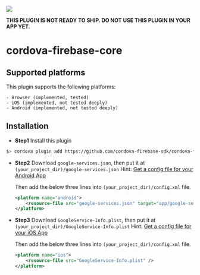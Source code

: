 ![](https://travis-ci.org/cordova-firebase-sdk/cordova-firebase-core.svg?branch=master)

**THIS PLUGIN IS NOT READY TO SHIP. DO NOT USE THIS PLUGIN IN YOUR APP YET.**

# cordova-firebase-core


## Supported platforms
  This plugin supports the following platforms:

    - Browser (implemented, tested)
    - iOS (implemented, not tested deeply)
    - Android (implemented, not tested deeply)

## Installation

  - **Step1** Install this plugin

  ```bash
  $> cordova plugin add https://github.com/cordova-firebase-sdk/cordova-firebase-core --save
  ```

  - **Step2** Download `google-services.json`, then put it at `(your_project_dir)/google-services.json`
    Hint: [Get a config file for your Android App](https://support.google.com/firebase/answer/7015592#android)

    Then add the below three lines into `(your_project_dir)/config.xml` file.

    ```xml
    <platform name="android">
        <resource-file src="google-services.json" target="app/google-services.json" />
    </platform>
    ```

  - **Step3** Download `GoogleService-Info.plist`, then put it at `(your_project_dir)/GoogleService-Info.plist`
    Hint: [Get a config file for your iOS App](https://support.google.com/firebase/answer/7015592#ios)

    Then add the below three lines into `(your_project_dir)/config.xml` file.

    ```xml
    <platform name="ios">
        <resource-file src="GoogleService-Info.plist" />
    </platform>
    ```
